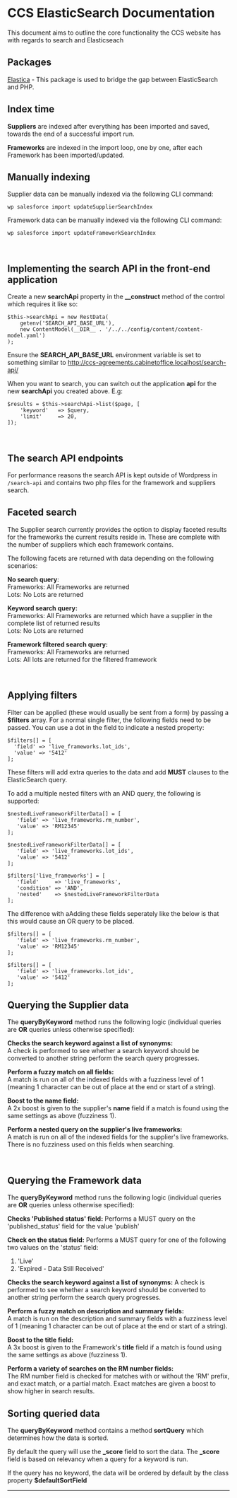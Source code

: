 # CCS ElasticSearch Documentation

This document aims to outline the core functionality the CCS website has with regards to search and Elasticseach

## Packages

[Elastica](https://github.com/ruflin/Elastica) - This package is used to bridge the gap between ElasticSearch and PHP.



## Index time

**Suppliers** are indexed after everything has been imported and saved, towards the end of a successful import run.

**Frameworks** are indexed in the import loop, one by one, after each Framework has been imported/updated.



## Manually indexing

Supplier data can be manually indexed via the following CLI command:

```
wp salesforce import updateSupplierSearchIndex
```

Framework data can be manually indexed via the following CLI command:

```
wp salesforce import updateFrameworkSearchIndex
```

﻿

## Implementing the search API in the front-end application

Create a new **searchApi** property in the **__construct** method of the control which requires it like so:

```
$this->searchApi = new RestData(
    getenv('SEARCH_API_BASE_URL'),
    new ContentModel(__DIR__ . '/../../config/content/content-model.yaml')
);
```

Ensure the **SEARCH_API_BASE_URL** environment variable is set to something similar to http://ccs-agreements.cabinetoffice.localhost/search-api/

When you want to search, you can switch out the application **api** for the new **searchApi** you created above. E.g:

```
$results = $this->searchApi->list($page, [
    'keyword'   => $query,
    'limit'     => 20,
]);
```

﻿

## The search API endpoints

For performance reasons the search API is kept outside of Wordpress in `/search-api` and contains two php files for the framework and suppliers search. 



## Faceted search

The Supplier search currently provides the option to display faceted results for the frameworks the current results reside in. These are complete with the number of suppliers which each framework contains.

The following facets are returned with data depending on the following scenarios:

**No search query**:  
Frameworks: All Frameworks are returned  
Lots: No Lots are returned  

**Keyword search query:**  
Frameworks: All Frameworks are returned which have a supplier in the complete list of returned results  
Lots: No Lots are returned  

**Framework filtered search query:**  
Frameworks: All Frameworks are returned  
Lots: All lots are returned for the filtered framework﻿  

﻿

## Applying filters

Filter can be applied (these would usually be sent from a form) by passing a **$filters** array.
For a normal single filter, the following fields need to be passed. You can use a dot in the field to indicate a nested property:

```
$filters[] = [
  'field' => 'live_frameworks.lot_ids',
  'value' => '5412'
];
```

These filters will add extra queries to the data and add **MUST** clauses to the ElasticSearch query.

To add a multiple nested filters with an AND query, the following is supported:

```
$nestedLiveFrameworkFilterData[] = [
   'field' => 'live_frameworks.rm_number',
   'value' => 'RM12345'
];

$nestedLiveFrameworkFilterData[] = [
   'field' => 'live_frameworks.lot_ids',
   'value' => '5412'
];

$filters['live_frameworks'] = [
   'field'     => 'live_frameworks',
   'condition' => 'AND',
   'nested'    => $nestedLiveFrameworkFilterData
];
```

The difference with aAdding these fields seperately like the below is that this would cause an OR query to be placed.

```
$filters[] = [
   'field' => 'live_frameworks.rm_number',
   'value' => 'RM12345'
];

$filters[] = [
   'field' => 'live_frameworks.lot_ids',
   'value' => '5412'
];
```



## ﻿Querying the Supplier data

The **queryByKeyword** method runs the following logic (individual queries are **OR** queries unless otherwise specified):

**Checks the search keyword against a list of synonyms:**  
A check is performed to see whether a search keyword should be converted to another string perform the search query progresses.

**Perform a fuzzy match on all fields:**  
A match is run on all of the indexed fields with a fuzziness level of 1 (meaning 1 character can be out of place at the end or start of a string).

**Boost to the name field:**  
A 2x boost is given to the supplier's **name** field if a match is found using the same settings as above (fuzziness 1).

**Perform a nested query on the supplier's live frameworks:**  
A match is run on all of the indexed fields for the supplier's live frameworks. There is no fuzziness used on this fields when searching.

﻿

## Querying the Framework data

The **queryByKeyword** method runs the following logic (individual queries are **OR** queries unless otherwise specified):

**Checks 'Published status' field:**
Performs a MUST query on the 'published_status' field for the value 'publish'

**Check on the status field:**
Performs a MUST query for one of the following two values on the 'status' field:

1. 'Live'
2. 'Expired - Data Still Received'

**Checks the search keyword against a list of synonyms:**
A check is performed to see whether a search keyword should be converted to another string perform the search query progresses.

**Perform a fuzzy match on description and summary fields:**  
A match is run on the description and summary fields with a fuzziness level of 1 (meaning 1 character can be out of place at the end or start of a string).

**Boost to the title field:**  
A 3x boost is given to the Framework's **title** field if a match is found using the same settings as above (fuzziness 1).

**Perform a variety of searches on the RM number fields:**  
The RM number field is checked for matches with or without the 'RM' prefix, and exact match, or a partial match. Exact matches are given a boost to show higher in search results.﻿



## Sorting queried data

The **queryByKeyword** method contains a method **sortQuery** which determines how the data is sorted.

By default the query will use the **_score** field to sort the data. The **_score** field is based on relevancy when a query for a keyword is run.

If the query has no keyword, the data will be ordered by default by the class property **$defaultSortField** ﻿

------